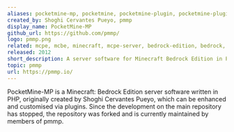 ```yaml
---
aliases: pocketmine-mp, pocketmine, pocketmine-plugin, pocketmine-plugins, pocketmine-mp-plugin, pmmp-plugin
created_by: Shoghi Cervantes Pueyo, pmmp
display_name: PocketMine-MP
github_url: https://github.com/pmmp/
logo: pmmp.png
related: mcpe, mcbe, minecraft, mcpe-server, bedrock-edition, bedrock, pmmp-virion, pmmp-game
released: 2012
short_description: A server software for Minecraft Bedrock Edition in PHP.
topic: pmmp
url: https://pmmp.io/
---
```

PocketMine-MP is a Minecraft: Bedrock Edition server software written in PHP, originally created by Shoghi Cervantes Pueyo, which can be enhanced and customised via plugins. Since the development on the main repository has stopped, the repository was forked and is currently maintained by members of pmmp.
